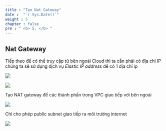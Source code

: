 ```yaml
---
title : "Tạo Nat Gateway"
date :  "`r Sys.Date()`" 
weight : 5
chapter : false
pre : " <b> 5. </b> "
---
```


## Nat Gateway

Tiếp theo để có thể truy cập từ bên ngoài Cloud thì ta cần phải có địa chỉ IP chúng ta sẽ sử dụng dịch vụ *Elastic IP address* để có 1 địa chỉ ip

![](../images/5-CreateNatGateway/Pastedimage20240305130501.png)

![](../images/5-CreateNatGateway/Pastedimage20240305130345.png)

Tạo NAT gateway để các thành phần trong VPC giao tiếp với bên ngoài

![](../images/5-CreateNatGateway/Pastedimage20240305130530.png)

Chỉ cho phép public subnet giao tiếp ra môi trường internet

![](../images/5-CreateNatGateway/Pastedimage20240305130745.png)

